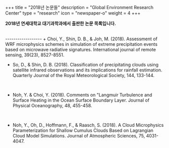 +++
title = "2018년 논문들"
description = "Global Environment Research Center"
type = "research"
icon = "newspaper-o"
weight = 4
+++

**2018년 연세대학교 대기과학과에서 출판한 논문 목록입니다.**
<!--more-->
<br>
------------------
+ Choi, Y., Shin, D. B., & Joh, M. (2018). Assessment of WRF microphysics schemes in simulation of extreme precipitation events based on microwave radiative signatures. International journal of remote sensing, 39(23), 8527-8551.

<br>

+ So, D., & Shin, D. B. (2018). Classification of precipitating clouds using satellite infrared observations and its implications for rainfall estimation. Quarterly Journal of the Royal Meteorological Society, 144, 133-144.

<br>

+ Noh, Y. & Choi, Y. (2018). Comments on "Langmuir Turbulence and Surface Heating in the Ocean Surface Boundary Layer. Journal of Physical Oceanography, 48, 455-458.

<br>

+ Noh, Y., Oh, D., Hoffmann, F., & Raasch, S. (2018). A Cloud Microphysics Parameterization for Shallow Cumulus Clouds Based on Lagrangian Cloud Model Simulations. Journal of Atmospheric Sciences, 75, 4031-4047.

<br>